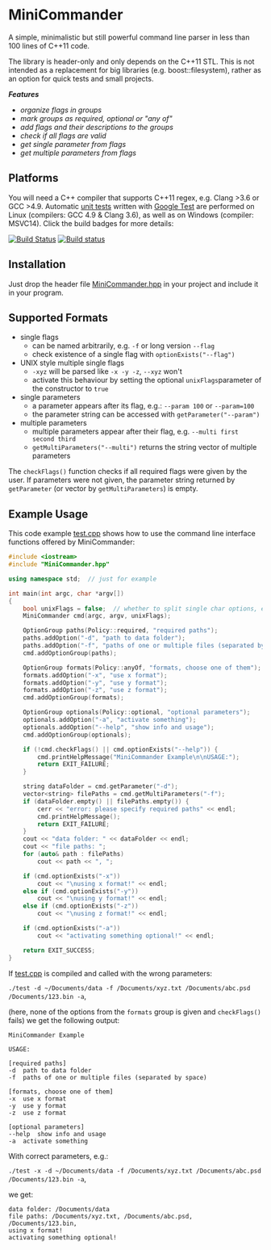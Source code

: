 # MiniCommander 

A simple, minimalistic but still powerful command line parser in less than 100 lines of C++11 code.

The library is header-only and only depends on the C++11 STL. This is not intended as a replacement for big libraries (e.g. boost::filesystem), rather as an option for quick tests and small projects.

***Features***

* *organize flags in groups*
* *mark groups as required, optional or "any of"*
* *add flags and their descriptions to the groups*
* *check if all flags are valid*
* *get single parameter from flags*
* *get multiple parameters from flags*

## Platforms
You will need a C++ compiler that supports C++11 regex, e.g. Clang >3.6 or GCC >4.9.
Automatic [unit tests](https://github.com/MichaelGrupp/MiniCommander/blob/master/test/unit_test.cpp) written with [Google Test](https://github.com/google/googletest) are performed on Linux (compilers: GCC 4.9 & Clang 3.6), as well as on Windows (compiler: MSVC14). Click the build badges for more details:

[![Build Status](https://travis-ci.org/MichaelGrupp/MiniCommander.svg?branch=master)](https://travis-ci.org/MichaelGrupp/MiniCommander)
[![Build status](https://ci.appveyor.com/api/projects/status/8ubu1kv85rcmiohv/branch/master?svg=true&passingText=Windows%3A%20build%20passing&failingText=Windows%3A%20build%20failing&pendingText=Windows%3A%20build%20pending)](https://ci.appveyor.com/project/MichaelGrupp/minicommander)

## Installation
Just drop the header file [MiniCommander.hpp](https://github.com/MichaelGrupp/MiniCommander/blob/master/MiniCommander.hpp) in your project and include it in your program.

## Supported Formats
* single flags
    * can be named arbitrarily, e.g. `-f` or long version `--flag`
    * check existence of a single flag with `optionExists("--flag")`
* UNIX style multiple single flags
    * `-xyz` will be parsed like `-x -y -z`, `--xyz` won't
    * activate this behaviour by setting the optional `unixFlags`parameter of the constructor to `true`
* single parameters
    * a parameter appears after its flag, e.g.: `--param 100` or `--param=100`
    * the parameter string can be accessed with `getParameter("--param")`
* multiple parameters
    * multiple parameters appear after their flag, e.g. `--multi first second third`
    * `getMultiParameters("--multi")` returns the string vector of multiple parameters 

The `checkFlags()` function checks if all required flags were given by the user. If parameters were not given, the parameter string returned by `getParameter` (or vector by `getMultiParameters`) is empty.

## Example Usage
This code example [test.cpp](https://github.com/MichaelGrupp/MiniCommander/blob/master/test/test.cpp) shows how to use the command line interface functions offered by MiniCommander:

```c++
#include <iostream>
#include "MiniCommander.hpp"

using namespace std;  // just for example

int main(int argc, char *argv[])
{
    bool unixFlags = false;  // whether to split single char options, e.g. -xyz into -x -y -z
    MiniCommander cmd(argc, argv, unixFlags);

    OptionGroup paths(Policy::required, "required paths");
    paths.addOption("-d", "path to data folder");
    paths.addOption("-f", "paths of one or multiple files (separated by space)");
    cmd.addOptionGroup(paths);

    OptionGroup formats(Policy::anyOf, "formats, choose one of them");
    formats.addOption("-x", "use x format");
    formats.addOption("-y", "use y format");
    formats.addOption("-z", "use z format");
    cmd.addOptionGroup(formats);

    OptionGroup optionals(Policy::optional, "optional parameters");
    optionals.addOption("-a", "activate something");
    optionals.addOption("--help", "show info and usage");
    cmd.addOptionGroup(optionals);

    if (!cmd.checkFlags() || cmd.optionExists("--help")) {
        cmd.printHelpMessage("MiniCommander Example\n\nUSAGE:");
        return EXIT_FAILURE;
    }

    string dataFolder = cmd.getParameter("-d");
    vector<string> filePaths = cmd.getMultiParameters("-f");
    if (dataFolder.empty() || filePaths.empty()) {
        cerr << "error: please specify required paths" << endl;
        cmd.printHelpMessage();
        return EXIT_FAILURE;
    }
    cout << "data folder: " << dataFolder << endl;
    cout << "file paths: ";
    for (auto& path : filePaths)
        cout << path << ", ";

    if (cmd.optionExists("-x"))
        cout << "\nusing x format!" << endl;
    else if (cmd.optionExists("-y"))
        cout << "\nusing y format!" << endl;
    else if (cmd.optionExists("-z"))
        cout << "\nusing z format!" << endl;

    if (cmd.optionExists("-a"))
        cout << "activating something optional!" << endl;

    return EXIT_SUCCESS;
}
```
If [test.cpp](https://github.com/MichaelGrupp/MiniCommander/blob/master/test/test.cpp) is compiled and called with the wrong parameters: 

`./test -d ~/Documents/data -f /Documents/xyz.txt /Documents/abc.psd /Documents/123.bin -a`,

(here, none of the options from the ```formats``` group is given and ```checkFlags()``` fails) we get the following output:
```
MiniCommander Example

USAGE:

[required paths]
-d	path to data folder
-f	paths of one or multiple files (separated by space)

[formats, choose one of them]
-x	use x format
-y	use y format
-z	use z format

[optional parameters]
--help	show info and usage
-a	activate something
```

With correct parameters, e.g.: 

`./test -x -d ~/Documents/data -f /Documents/xyz.txt /Documents/abc.psd /Documents/123.bin -a`, 

we get:
```
data folder: /Documents/data
file paths: /Documents/xyz.txt, /Documents/abc.psd, /Documents/123.bin, 
using x format!
activating something optional!
```

